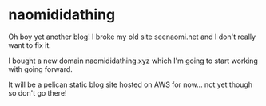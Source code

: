 # naomididathing

Oh boy yet another blog! I broke my old site seenaomi.net and I don't really want to fix it.

I bought a new domain naomididathing.xyz which I'm going to start working with going forward.

It will be a pelican static blog site hosted on AWS for now... not yet though so don't go there!
